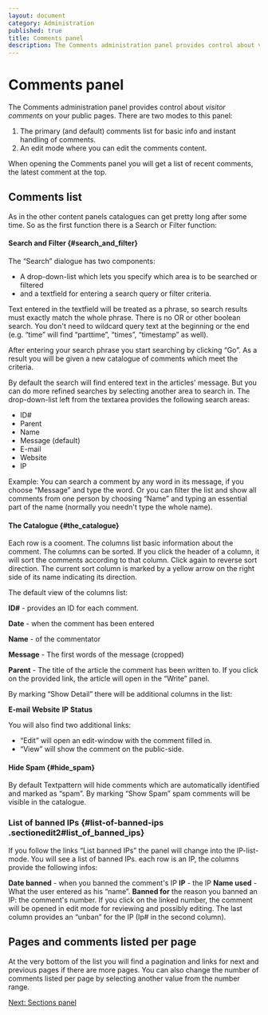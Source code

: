 ```yaml
---
layout: document
category: Administration
published: true
title: Comments panel
description: The Comments administration panel provides control about visitor comments on your public pages.
---
```


# Comments panel

The Comments administration panel provides control about *visitor comments* on your public pages. There are two modes to this panel:

1. The primary (and default) comments list for basic info and instant handling of comments.
2. An edit mode where you can edit the comments content.

When opening the Comments panel you will get a list of recent comments, the latest comment at the top.

## Comments list

As in the other content panels catalogues can get pretty long after some time. So as the first function there is a Search or Filter function:

#### Search and Filter {#search_and_filter}

The “Search” dialogue has two components:

-   A drop-down-list which lets you specify which area is to be searched
    or filtered
-   and a textfield for entering a search query or filter criteria.

Text entered in the textfield will be treated as a phrase, so search
results must exactly match the whole phrase. There is no OR or other
boolean search. You don't need to wildcard query text at the beginning
or the end (e.g. “time” will find “parttime”, “times”, “timestamp” as
well).

After entering your search phrase you start searching by clicking “Go”.
As a result you will be given a new catalogue of comments which meet the
criteria.

By default the search will find entered text in the articles' message.
But you can do more refined searches by selecting another area to search
in. The drop-down-list left from the textarea provides the following
search areas:

-   ID\#
-   Parent
-   Name
-   Message (default)
-   E-mail
-   Website
-   IP

Example: You can search a comment by any word in its message, if you
choose “Message” and type the word. Or you can filter the list and show
all comments from one person by choosing “Name” and typing an essential
part of the name (normally you needn't type the whole name).

#### The Catalogue {#the_catalogue}

Each row is a cooment. The columns list basic information about the
comment. The columns can be sorted. If you click the header of a column,
it will sort the comments according to that column. Click again to
reverse sort direction. The current sort column is marked by a yellow
arrow on the right side of its name indicating its direction.

The default view of the columns list:

**ID\#** - provides an ID for each comment.

**Date** - when the comment has been entered

**Name** - of the commentator

**Message** - The first words of the message (cropped)

**Parent** - The title of the article the comment has been written to.
If you click on the provided link, the article will open in the “Write”
panel.

By marking “Show Detail” there will be additional columns in the list:

**E-mail** **Website** **IP** **Status**

You will also find two additional links:

-   “Edit” will open an edit-window with the comment filled in.
-   “View” will show the comment on the public-side.

#### Hide Spam {#hide_spam}

By default Textpattern will hide comments which are automatically
identified and marked as “spam”. By marking “Show Spam” spam comments
will be visible in the catalogue.

### List of banned IPs {#list-of-banned-ips .sectionedit2#list_of_banned_ips}

If you follow the links “List banned IPs” the panel will change into the
IP-list-mode. You will see a list of banned IPs. each row is an IP, the
columns provide the following infos:

**Date banned** - when you banned the comment's IP **IP** - the IP
**Name used** - What the user entered as his “name”. **Banned for** the
reason you banned an IP: the comment's number. If you click on the
linked number, the comment will be opened in edit mode for reviewing and
possibly editing. The last column provides an “unban” for the IP (Ip\#
in the second column).

## Pages and comments listed per page

At the very bottom of the list you will find a pagination and links for next and previous pages if there are more pages. You can also change the number of comments listed per page by selecting another value from the number range.

[Next: Sections panel](http://docs.textpattern.io/administration/sections-panel)
